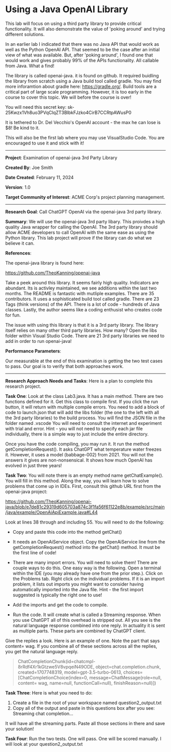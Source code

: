 # Using a Java OpenAI Library #

This lab will focus on using a third party library to provide critical functionality.  It will also demonstrate the value of 'poking around' and trying different solutions.

In an earlier lab I indicated that there was no Java API that would work as well as the Python OpenAI API.  That seemed to be the case after an initial view of what was available.  But, after 'poking around', I found one that would work and gives probably 99% of the APIs functionality.  All callable from Java. What a find!

The library is called openai-java.  it is found on github.  It required buidling the library from scratch using a Java build tool called gradle.  You may find more inforamtion about gradle here:  https://gradle.org/. Build tools are a critical part of large scale programming. However, it is too early in the course to cover this topic. We will before the course is over!

You will need this secret key: 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

It is tethered to Dr. Del Vecchio's OpenAI account - the max he can lose is $8!  Be kind to it.

This will also be the first lab where you may use VisualStudio Code.  You are encouraged to use it and stick with it!

---

**Project**: Examination of openai-java 3rd Party Library

**Created By**: Joe Smith

**Date Created**: February 11, 2024

**Version**: 1.0

**Target Community of Interest**: ACME Corp's project planning management.

---

**Research Goal**: Call ChatGPT OpenAI via the openai-java 3rd party library.

**Summary**: We will use the openai-java 3rd party libary.  This proivdes a high quality Java wrapper for calling the OpenAI.  The 3rd party library should allow ACME developers to call OpenAI with the same ease as using the Python library.  This lab project will prove if the library can do what we believe it can.

**References**:

The openai-java library is found here:

https://github.com/TheoKanning/openai-java

Take a peek around this library.  It seems fairly high quality.  Indicators are abundant.  Its is activley maintained, we see additions within the last two months.  The README is fantastic with mutliple examples.  There are 35 contributors.  It uses a sophisticated build tool called gradle.  There are 23 Tags (think versions) of the API.  There is a lot of code - hundreds of Java classes.  Lastly, the author seems like a coding enthusist who creates code for fun.

The issue with using this library is that it is a 3rd party library.  The library itself relies on many other third party libraries.  How many?  Open the libs folder within Visual Studio Code.  There are 21 3rd party libraries we need to add in order to run openai-java!

**Performance Parameters**:

Our measurable at the end of this examination is getting the two test cases to pass.  Our goal is to verify that both approaches work.

---

**Research Approach Needs and Tasks**:  Here is a plan to complete this research project.

**Task One**: Look at the class Lab3.java.  It has a main method.  There are two functions defined for it.  Get this class to compile first.  If you click the run button, it will return with multiple compile errors.  You need to add a block of code to launch.json that will add the libs folder (the one to the left with all the 3rd party libraries) to the build process.  You will find the JSON file in the folder named .vscode You will need to consult the internet and experiment with trial and error.  Hint - you will not need to specify each jar file individually, there is a simple way to just include the entire directory.

Once you have the code compiling, you may run it.  It run the method getCompletionRequest().  It asks ChatGPT what temperature water freezes it.  However, it uses a model (babbage-002) from 2021.  You will not the answers it gives are non-nonsensical.  It shows how much OpenAI has evolved in just three years!

**Task Two**: You will note there is an empty method name getChatExample().  You will fill in this method.  Along the way, you will learn how to solve problems that come up in IDEs.  First, consult this github URL first from the openai-java project:

https://github.com/TheoKanning/openai-java/blob/e7de81c29319d605703a874c3f1fa56f61122e8b/example/src/main/java/example/OpenAiApiExample.java#L44

Look at lines 38 through and including 55.  You will need to do the following:

- Copy and paste this code into the method getChat()

- It needs an OpenAiService object.  Copy the OpenAiService line from the getCompletionRequest() method into the getChat() method.  It must be the first line of code!

- There are many import errors.  You will need to solve them!  There are couple ways to do this.  One easy way is the following.  Open a terminal within the IDE (you may already have one from the prior step.). Click on the Problems tab.  Right click on the individual problems.  If it is an import problem, it lists out imports you might want to consider having automatically imported into the Java file.  Hint - the first import suggested is typically the right one to use!

- Add the imports and get the code to compile.

- Run the code.  It will create what is called a Streaming response.  When you use ChatGPT all of this overhead is stripped out. All you see is the natural language response combined into one reply.  In actuality it is sent as multiple parts.  These parts are combined by ChatGPT client.

Give the replies a look.  Here is an example of one. Note the part that says content= wag. If you combine all of these sections across all the replies, you get the natural language reply.

> ChatCompletionChunk(id=chatcmpl-8rRdf4Xr1kGtzwe5V8vpqeiN49ODE, object=chat.completion.chunk, created=1707748319, model=gpt-3.5-turbo-0613, choices=[ChatCompletionChoice(index=0, message=ChatMessage(role=null, content= wag, name=null, functionCall=null), finishReason=null)])

**Task Three**: Here is what you need to do:

1. Create a file in the root of your workspace named question2_output.txt
2. Copy all of the output and paste in this questions box after you see:
Streaming chat completion...

It will have all the streaming parts. Paste all those sections in there and save your solution!

**Task Four**: Run the two tests.  One will pass.  One will be scored manually.  I will look at your question2_output.txt